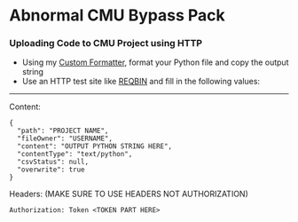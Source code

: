# Abnormal CMU Bypass Pack
### Uploading Code to CMU Project using HTTP
- Using my [Custom Formatter](https://linksoon), format your Python file and copy the output string
- Use an HTTP test site like [REQBIN](https://reqbin.com/) and fill in the following values:<br>
---
Content:

```
{
  "path": "PROJECT NAME",
  "fileOwner": "USERNAME",
  "content": "OUTPUT PYTHON STRING HERE",
  "contentType": "text/python",
  "csvStatus": null,
  "overwrite": true
}
```

Headers: (MAKE SURE TO USE HEADERS NOT AUTHORIZATION)

```
Authorization: Token <TOKEN PART HERE>
```

